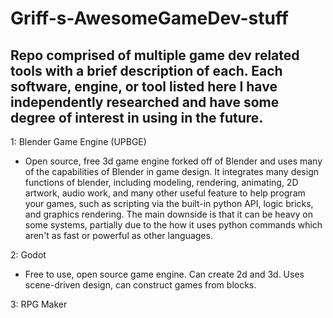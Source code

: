 # Griff-s-AwesomeGameDev-stuff
Repo comprised of multiple game dev related tools with a brief description of each.
Each software, engine, or tool listed here I have independently researched and have some degree of interest in using in the future.
----------------------------------------------------------
1: Blender Game Engine (UPBGE)
- Open source, free 3d game engine forked off of Blender and uses many of the capabilities of Blender in game design.  It integrates many design functions of blender, including modeling, rendering, animating, 2D artwork, audio work, and many other useful feature to help program your games, such as scripting via the built-in python API, logic bricks, and graphics rendering.  The main downside is that it can be heavy on some systems, partially due to the how it uses python commands which aren't as fast or powerful as other languages.


2: Godot
- Free to use, open source game engine.  Can create 2d and 3d.  Uses scene-driven design, can construct games from blocks.


3: RPG Maker
